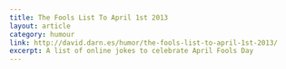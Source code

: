 ```yaml
---
title: The Fools List To April 1st 2013
layout: article
category: humour
link: http://david.darn.es/humor/the-fools-list-to-april-1st-2013/
excerpt: A list of online jokes to celebrate April Fools Day
---
```

